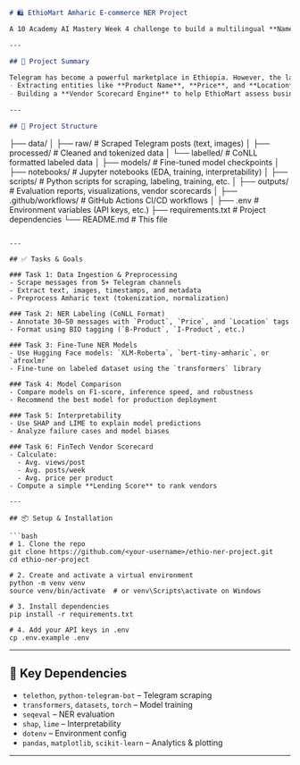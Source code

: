 
```markdown
# 🛍️ EthioMart Amharic E-commerce NER Project

A 10 Academy AI Mastery Week 4 challenge to build a multilingual **Named Entity Recognition (NER)** system that extracts business-critical entities from Amharic Telegram messages. This project supports **EthioMart's vision** to centralize e-commerce activity and enable smart vendor evaluation for micro-lending.

---

## 📌 Project Summary

Telegram has become a powerful marketplace in Ethiopia. However, the lack of structure across vendor posts makes automation and analysis difficult. We aim to solve this by:
- Extracting entities like **Product Name**, **Price**, and **Location** from unstructured Amharic messages.
- Building a **Vendor Scorecard Engine** to help EthioMart assess business performance for **micro-lending** decisions.

---

## 📁 Project Structure

```

├── data/
│   ├── raw/               # Scraped Telegram posts (text, images)
│   ├── processed/         # Cleaned and tokenized data
│   └── labelled/          # CoNLL formatted labeled data
│
├── models/                # Fine-tuned model checkpoints
│
├── notebooks/             # Jupyter notebooks (EDA, training, interpretability)
│
├── scripts/               # Python scripts for scraping, labeling, training, etc.
│
├── outputs/               # Evaluation reports, visualizations, vendor scorecards
│
├── .github/workflows/     # GitHub Actions CI/CD workflows
│
├── .env                   # Environment variables (API keys, etc.)
├── requirements.txt       # Project dependencies
└── README.md              # This file

````

---

## ✅ Tasks & Goals

### Task 1: Data Ingestion & Preprocessing
- Scrape messages from 5+ Telegram channels
- Extract text, images, timestamps, and metadata
- Preprocess Amharic text (tokenization, normalization)

### Task 2: NER Labeling (CoNLL Format)
- Annotate 30–50 messages with `Product`, `Price`, and `Location` tags
- Format using BIO tagging (`B-Product`, `I-Product`, etc.)

### Task 3: Fine-Tune NER Models
- Use Hugging Face models: `XLM-Roberta`, `bert-tiny-amharic`, or `afroxlmr`
- Fine-tune on labeled dataset using the `transformers` library

### Task 4: Model Comparison
- Compare models on F1-score, inference speed, and robustness
- Recommend the best model for production deployment

### Task 5: Interpretability
- Use SHAP and LIME to explain model predictions
- Analyze failure cases and model biases

### Task 6: FinTech Vendor Scorecard
- Calculate: 
  - Avg. views/post
  - Avg. posts/week
  - Avg. price per product
- Compute a simple **Lending Score** to rank vendors

---

## 📦 Setup & Installation

```bash
# 1. Clone the repo
git clone https://github.com/<your-username>/ethio-ner-project.git
cd ethio-ner-project

# 2. Create and activate a virtual environment
python -m venv venv
source venv/bin/activate  # or venv\Scripts\activate on Windows

# 3. Install dependencies
pip install -r requirements.txt

# 4. Add your API keys in .env
cp .env.example .env
````

---

## 🔑 Key Dependencies

* `telethon`, `python-telegram-bot` – Telegram scraping
* `transformers`, `datasets`, `torch` – Model training
* `seqeval` – NER evaluation
* `shap`, `lime` – Interpretability
* `dotenv` – Environment config
* `pandas`, `matplotlib`, `scikit-learn` – Analytics & plotting

---

